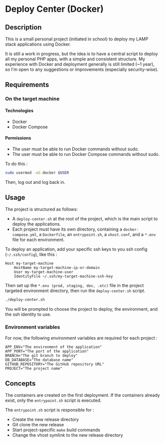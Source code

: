 # Deploy Center (Docker)

## Description

This is a small personal project (initiated in school) to deploy my LAMP stack applications using Docker.

It is still a work in progress, but the idea is to have a central script to deploy all my personal PHP apps, with a simple and consistent structure.
My experience with Docker and deployment generally is still limited (~1 year), so I'm open to any suggestions or improvements (especially security-wise).

## Requirements

### On the target machine

#### Technologies

- Docker
- Docker Compose

#### Permissions

- The user must be able to run Docker commands without sudo.
- The user must be able to run Docker Compose commands without sudo.

To do this :

```bash
sudo usermod -aG docker $USER
```

Then, log out and log back in.

## Usage

The project is structured as follows:

- A `deploy-center.sh` at the root of the project, which is the main script to deploy the applications.
- Each project must have its own directory, containing a `docker-compose.yml`, a `Dockerfile`, an `entrypoint.sh`, a `vhost.conf`, and a `*.env` file for each environment.

To deploy an application, add your specific ssh keys to you ssh config (`~/.ssh/config`), like this :

```
Host my-target-machine
    HostName my-target-machine-ip-or-domain
    User my-target-machine-user
    IdentityFile ~/.ssh/my-target-machine-ssh-key
```

Then set up the `*.env (prod, staging, dev, .etc)` file in the project targeted environment directory, then run the `deploy-center.sh` script.

```bash
./deploy-center.sh
```

You will be prompted to choose the project to deploy, the environment, and the ssh identity to use.

### Environment variables

For now, the following environment variables are required for each project :

```dotenv
APP_ENV="The environment of the application"
APP_PORT="The port of the application"
BRANCH="The git branch to deploy"
DB_DATABASE="The database name"
GITHUB_REPOSITORY="The GitHub repository URL"
PROJECT="The project name"
```

## Concepts

The containers are created on the first deployment. If the containers already exist, only the `entrypoint.sh` script is executed.

The `entrypoint.sh` script is responsible for :

- Create the new release directory
- Git clone the new release
- Start project-specific `make` build commands
- Change the vhost symlink to the new release directory